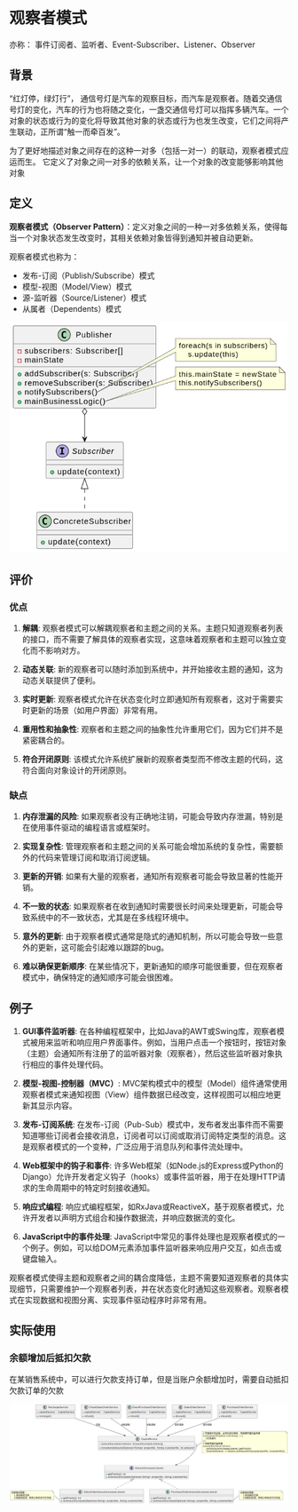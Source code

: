 # 观察者模式

亦称： 事件订阅者、监听者、Event-Subscriber、Listener、Observer

## 背景

“红灯停，绿灯行”， 通信号灯是汽车的观察目标，而汽车是观察者。随着交通信号灯的变化，汽车的行为也将随之变化，一盏交通信号灯可以指挥多辆汽车。一个对象的状态或行为的变化将导致其他对象的状态或行为也发生改变，它们之间将产生联动，正所谓“触一而牵百发”。

为了更好地描述对象之间存在的这种一对多（包括一对一）的联动，观察者模式应运而生。
它定义了对象之间一对多的依赖关系，让一个对象的改变能够影响其他对象

## 定义

**观察者模式（Observer Pattern）**：定义对象之间的一种一对多依赖关系，使得每当一个对象状态发生改变时，其相关依赖对象皆得到通知并被自动更新。

观察者模式也称为：

- 发布-订阅（Publish/Subscribe）模式
- 模型-视图（Model/View）模式
- 源-监听器（Source/Listener）模式
- 从属者（Dependents）模式

![观察者模式](./img/image-13.png)

## 评价

### 优点

1. **解耦**:
   观察者模式可以解耦观察者和主题之间的关系。主题只知道观察者列表的接口，而不需要了解具体的观察者实现，这意味着观察者和主题可以独立变化而不影响对方。

2. **动态关联**:
   新的观察者可以随时添加到系统中，并开始接收主题的通知，这为动态关联提供了便利。

3. **实时更新**:
   观察者模式允许在状态变化时立即通知所有观察者，这对于需要实时更新的场景（如用户界面）非常有用。

4. **重用性和抽象性**:
   观察者和主题之间的抽象性允许重用它们，因为它们并不是紧密耦合的。

5. **符合开闭原则**:
   该模式允许系统扩展新的观察者类型而不修改主题的代码，这符合面向对象设计的开闭原则。

### 缺点

1. **内存泄漏的风险**:
   如果观察者没有正确地注销，可能会导致内存泄漏，特别是在使用事件驱动的编程语言或框架时。

2. **实现复杂性**:
   管理观察者和主题之间的关系可能会增加系统的复杂性，需要额外的代码来管理订阅和取消订阅逻辑。

3. **更新的开销**:
   如果有大量的观察者，通知所有观察者可能会导致显著的性能开销。

4. **不一致的状态**:
   如果观察者在收到通知时需要很长时间来处理更新，可能会导致系统中的不一致状态，尤其是在多线程环境中。

5. **意外的更新**:
   由于观察者模式通常是隐式的通知机制，所以可能会导致一些意外的更新，这可能会引起难以跟踪的bug。

6. **难以确保更新顺序**:
   在某些情况下，更新通知的顺序可能很重要，但在观察者模式中，确保特定的通知顺序可能会很困难。

## 例子

1. **GUI事件监听器**:
   在各种编程框架中，比如Java的AWT或Swing库，观察者模式被用来监听和响应用户界面事件。例如，当用户点击一个按钮时，按钮对象（主题）会通知所有注册了的监听器对象（观察者），然后这些监听器对象执行相应的事件处理代码。

2. **模型-视图-控制器（MVC）**:
   MVC架构模式中的模型（Model）组件通常使用观察者模式来通知视图（View）组件数据已经改变，这样视图可以相应地更新其显示内容。

3. **发布-订阅系统**:
   在发布-订阅（Pub-Sub）模式中，发布者发出事件而不需要知道哪些订阅者会接收消息，订阅者可以订阅或取消订阅特定类型的消息。这是观察者模式的一个变种，广泛应用于消息队列和事件流处理中。

4. **Web框架中的钩子和事件**:
   许多Web框架（如Node.js的Express或Python的Django）允许开发者定义钩子（hooks）或事件监听器，用于在处理HTTP请求的生命周期中的特定时刻接收通知。

5. **响应式编程**:
   响应式编程框架，如RxJava或ReactiveX，基于观察者模式，允许开发者以声明方式组合和操作数据流，并响应数据流的变化。

6. **JavaScript中的事件处理**:
   JavaScript中常见的事件处理也是观察者模式的一个例子。例如，可以给DOM元素添加事件监听器来响应用户交互，如点击或键盘输入。

观察者模式使得主题和观察者之间的耦合度降低，主题不需要知道观察者的具体实现细节，只需要维护一个观察者列表，并在状态变化时通知这些观察者。观察者模式在实现数据和视图分离、实现事件驱动程序时非常有用。

## 实际使用

### 余额增加后抵扣欠款

在某销售系统中，可以进行欠款支持订单，但是当账户余额增加时，需要自动抵扣欠款订单的欠款

![sell](./img/listener-sell.png)
